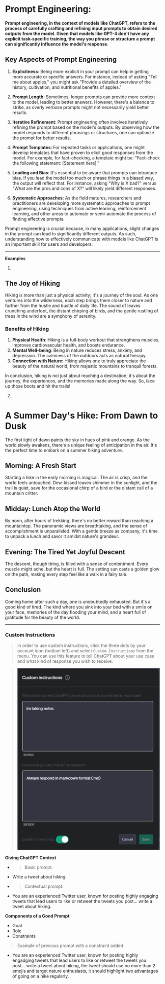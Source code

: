 # Prompt Engineering:




#### Prompt engineering, in the context of models like ChatGPT, refers to the process of carefully crafting and refining input prompts to obtain desired outputs from the model. Given that models like GPT-4 don't have any explicit task-specific training, the way you phrase or structure a prompt can significantly influence the model's response.

## Key Aspects of Prompt Engineering

1. **Explicitness**: Being more explicit in your prompt can help in getting more accurate or specific answers. For instance, instead of asking "Tell me about apples," you might ask "Provide a detailed overview of the history, cultivation, and nutritional benefits of apples."

2. **Prompt Length**: Sometimes, longer prompts can provide more context to the model, leading to better answers. However, there's a balance to strike, as overly verbose prompts might not necessarily yield better results.

3. **Iterative Refinement**: Prompt engineering often involves iteratively refining the prompt based on the model's outputs. By observing how the model responds to different phrasings or structures, one can optimize the prompt for better results.

4. **Prompt Templates**: For repeated tasks or applications, one might develop templates that have proven to elicit good responses from the model. For example, for fact-checking, a template might be: "Fact-check the following statement: [Statement here]."

5. **Leading and Bias**: It's essential to be aware that prompts can introduce bias. If you lead the model too much or phrase things in a biased way, the output will reflect that. For instance, asking "Why is X bad?" versus "What are the pros and cons of X?" will likely yield different responses.

6. **Systematic Approaches**: As the field matures, researchers and practitioners are developing more systematic approaches to prompt engineering, using techniques from active learning, reinforcement learning, and other areas to automate or semi-automate the process of finding effective prompts.

Prompt engineering is crucial because, in many applications, slight changes in the prompt can lead to significantly different outputs. As such, understanding how to effectively communicate with models like ChatGPT is an important skill for users and developers.

---

**Examples**

1.

## The Joy of Hiking

Hiking is more than just a physical activity; it's a journey of the soul. As one ventures into the wilderness, each step brings them closer to nature and further from the hustle and bustle of daily life. The sound of leaves crunching underfoot, the distant chirping of birds, and the gentle rustling of trees in the wind are a symphony of serenity.

### Benefits of Hiking

1. **Physical Health**: Hiking is a full-body workout that strengthens muscles, improves cardiovascular health, and boosts endurance.
2. **Mental Well-being**: Being in nature reduces stress, anxiety, and depression. The calmness of the outdoors acts as natural therapy.
3. **Connection with Nature**: Hiking allows one to truly appreciate the beauty of the natural world, from majestic mountains to tranquil forests.

In conclusion, hiking is not just about reaching a destination; it's about the journey, the experiences, and the memories made along the way. So, lace up those boots and hit the trails!

2.

# A Summer Day's Hike: From Dawn to Dusk

The first light of dawn paints the sky in hues of pink and orange. As the world slowly awakens, there's a unique feeling of anticipation in the air. It's the perfect time to embark on a summer hiking adventure.

## Morning: A Fresh Start

Starting a hike in the early morning is magical. The air is crisp, and the world feels untouched. Dew-kissed leaves shimmer in the sunlight, and the trail is quiet, save for the occasional chirp of a bird or the distant call of a mountain critter.

## Midday: Lunch Atop the World

By noon, after hours of trekking, there's no better reward than reaching a mountaintop. The panoramic views are breathtaking, and the sense of accomplishment is unparalleled. With a gentle breeze as company, it's time to unpack a lunch and savor it amidst nature's grandeur.

## Evening: The Tired Yet Joyful Descent

The descent, though tiring, is filled with a sense of contentment. Every muscle might ache, but the heart is full. The setting sun casts a golden glow on the path, making every step feel like a walk in a fairy tale.

## Conclusion

Coming home after such a day, one is undoubtedly exhausted. But it's a good kind of tired. The kind where you sink into your bed with a smile on your face, memories of the day flooding your mind, and a heart full of gratitude for the beauty of the world.

---

### Custom Instructions

> In order to use custom instructions, click the three dots by your account icon (bottom left) and select `Custom Instructions` from the menu.
> You can use this feature to tell ChatGPT about your use case and what kind of response you wish to receive.


>![My custom instructions](./../images/2023-09-07-15-22-44.png)

**Giving ChatGPT Context**

- > Basic prompt:
- Write a tweet about hiking.

- > Contextual prompt:
- You are an experienced Twitter user, known for posting highly engaging tweets that lead users to like or retweet the tweets you post... write a tweet about hiking.

**Components of a Good Prompt**
- Goal
- Role
- Constraints


> Example of previous prompt with a constraint added:


- You are an experienced Twitter user, known for posting highly engadging tweets that lead users to like or retweet the tweets you post... write a tweet about hiking, the tweet should use no more than 2 emojis and target nature enthusiasts, it should highlight two advantages of going on a hike regularly.

